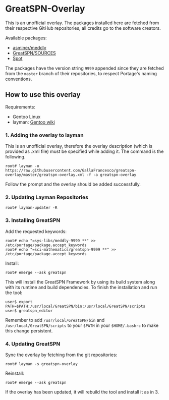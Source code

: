 # GreatSPN-Overlay

This is an unofficial overlay. The packages installed here are fetched from their respective GitHub
repositories, all credits go to the software creators.

Available packages:

* [asminer/meddly](https://github.com/asminer/meddly.git)
* [GreatSPN/SOURCES](https://github.com/greatspn/sources.git)
* [Spot](https://spot.lrde.epita.fr/)

The packages have the version string `9999` appended since they are fetched from
the `master` branch of their repositories, to respect Portage's naming
conventions.

## How to use this overlay

Requirements:

* Gentoo Linux
* layman: [Gentoo wiki](https://wiki.gentoo.org/wiki/Layman)

### 1. Adding the overlay to layman

This is an unofficial overlay, therefore the overlay description (which is provided as .xml
file) must be specified while adding it. The command is the following.

```
root# layman -o https://raw.githubusercontent.com/GallaFrancesco/greatspn-overlay/master/greatspn-overlay.xml -f -a greatspn-overlay
```

Follow the prompt and the overlay should be added successfully.

### 2. Updating Layman Repositories

```
root# layman-updater -R
```

### 3. Installing GreatSPN


Add the requested keywords:
```
root# echo "=sys-libs/meddly-9999 **" >> /etc/portage/package.accept_keywords
root# echo "=sci-mathematics/greatspn-9999 **" >> /etc/portage/package.accept_keywords
```

Install:
```
root# emerge --ask greatspn
```

This will install the GreatSPN Framework by using its build system along with its runtime and build dependencies. To finish the installation and run the tool:
```
user$ export PATH=$PATH:/usr/local/GreatSPN/bin:/usr/local/GreatSPN/scripts
user$ greatspn_editor
```

Remember to add `/usr/local/GreatSPN/bin` and `/usr/local/GreatSPN/scripts` to your `$PATH` in your
`$HOME/.bashrc` to make this change persistent.

### 4. Updating GreatSPN

Sync the overlay by fetching from the git repositories:
```
root# layman -s greatspn-overlay
```

Reinstall:
```
root# emerge --ask greatspn
```

If the overlay has been updated, it will rebuild the tool and install it as in 3.

